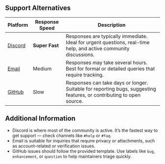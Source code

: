 ## Support Alternatives

| Platform                                  | Response Speed | Description                                                                                                          |
| ----------------------------------------- | -------------- | -------------------------------------------------------------------------------------------------------------------- |
| [Discord](https://practa.tech/discord)    | **Super Fast** | Responses are typically immediate. Ideal for urgent questions, real-time help, and active community discussions.     |
| [Email](mailto:support@practa.tech)       | Medium         | Responses may take several hours. Best for formal or detailed queries that require tracking.                         |
| [GitHub](https://github.com/practacademy) | Slow           | Responses can take days or longer. Suitable for reporting bugs, suggesting features, or contributing to open source. |

## Additional Information

* Discord is where most of the community is active. It’s the fastest way to get support — check channels like `#help` or `#faq`.
* Email is suitable for inquiries that require privacy or attachments, such as account-related or verification issues.
* GitHub issues should follow the provided template. Use labels like `bug`, `enhancement`, or `question` to help maintainers triage quickly.
